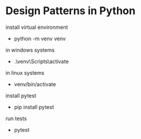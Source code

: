 # Design Patterns in Python

install virtual environment
- python -m venv venv

in windows systems
- .\venv\Scripts\activate

in linux systems
- venv/bin/activate

install pytest
- pip install pytest

run tests
- pytest


